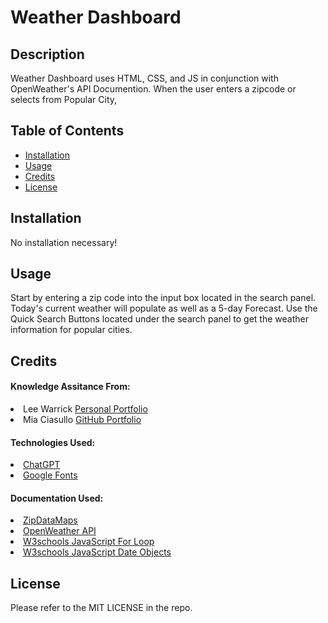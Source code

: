 # Weather Dashboard
## Description

Weather Dashboard uses  HTML, CSS, and JS in conjunction with OpenWeather's API Documention. When the user enters a zipcode or selects from Popular City, 

## Table of Contents

- [Installation](#installation)
- [Usage](#usage)
- [Credits](#credits)
- [License](#license)

## Installation

No installation necessary!

## Usage

Start by entering a zip code into the input box located in the search panel. Today's current weather will populate as well as a 5-day Forecast. Use the Quick Search Buttons located under the search panel to get the weather information for popular cities.

## Credits

#### Knowledge Assitance From:
<li>Lee Warrick <link><a href="https://leewarrick.com/">Personal Portfolio</a></link></li>
<li>Mia Ciasullo <link><a href="https://github.com/miacias">GitHub Portfolio</a></link></li>

#### Technologies Used:
<li><link><a href="https://chat.openai.com/">ChatGPT</a></link></li>
<li><link><a href="https://fonts.google.com/specimen/Merriweather?preview.text=Work%20Day%20Scheduler">Google Fonts</a></link></li>

#### Documentation Used:

<li><link><a href="https://www.zipdatamaps.com/index.php">ZipDataMaps</a></link></li>
<li><link><a href="https://openweathermap.org/api">OpenWeather API</a></link></li>
<li><link><a href="https://www.w3schools.com/js/js_loop_for.asp">W3schools JavaScript For Loop</a></link></li>
<li><link><a href="https://www.w3schools.com/js/js_dates.asp">W3schools JavaScript Date Objects</a></link></li>

## License

Please refer to the MIT LICENSE in the repo.